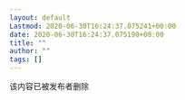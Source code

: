```yaml
---
layout: default
Lastmod: 2020-06-30T16:24:37.075241+00:00
date: 2020-06-30T16:24:37.075190+00:00
title: ""
author: ""
tags: []
---
```


该内容已被发布者删除

